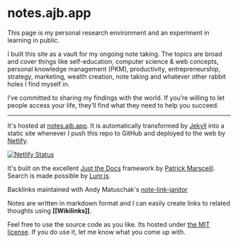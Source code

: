 # notes.ajb.app

This page is my personal research environment and an experiment in learning in public.

I built this site as a vault for my ongoing note taking. The topics are broad and cover things like self-education, computer science & web concepts, personal knowledge management (PKM), productivity, entrepreneurship, strategy, marketing, wealth creation, note taking and whatever other rabbit holes I find myself in.

I’ve committed to sharing my findings with the world. If you’re willing to let people access your life, they’ll find what they need to help you succeed.

---

It's hosted at [notes.ajb.app](https://notes.ajb.app/). It is automatically transformed by [Jekyll](https://jekyllrb.com/) into a static site whenever I push this repo to GitHub and deployed to the web by [Netlify](https://app.netlify.com/).

[![Netlify Status](https://api.netlify.com/api/v1/badges/43f05955-0f84-4186-bbd5-14175f0919fa/deploy-status)](https://app.netlify.com/sites/affectionate-goldstine-d6699d/deploys)

It's built on the excellent [Just the Docs](https://pmarsceill.github.io/just-the-docs/) framework by [
Patrick Marsceill](https://github.com/pmarsceill). Search is made possible by [Lunr.js](https://lunrjs.com/).

Backlinks maintained with Andy Matuschak's [note-link-janitor](https://github.com/andymatuschak/note-link-janitor)

Notes are written in markdown format and I can easily create links to related thoughts using **[[Wikilinks]]**.

Feel free to use the source code as you like. Its hosted under [the MIT license](https://opensource.org/licenses/MIT). If you do use it, let me know what you come up with.

